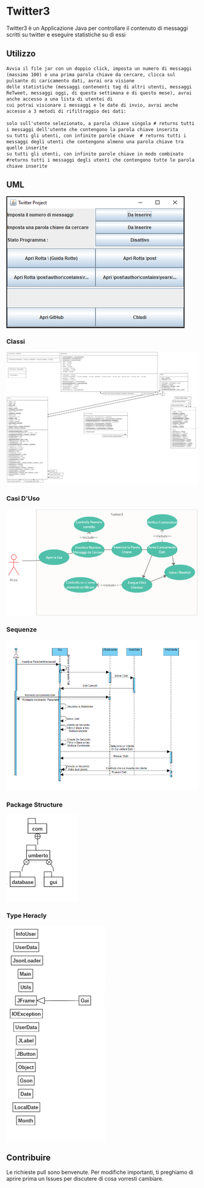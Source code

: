 # Twitter3
Twitter3 è un Applicazione Java per controllare il contenuto di messaggi scritti su twitter e eseguire statistiche su di essi

## Utilizzo

```
Avvia il file jar con un doppio click, imposta un numero di messaggi (massimo 100) e una prima parola chiave da cercare, clicca sul pulsante di caricamento dati, avrai ora visione
delle statistiche (messaggi contenenti tag di altri utenti, messaggi ReTweet, messaggi oggi, di questa settimana e di questo mese), avrai anche accesso a una lista di utentei di
cui potrai visionare i messaggi e le date di invio, avrai anche accesso a 3 metodi di rifiltraggio dei dati:

solo sull'utente selezionato, a parola chiave singola # returns tutti i messaggi dell'utente che contengono la parola chiave inserita
su tutti gli utenti, con infinite parole chiave  # returns tutti i messaggi degli utenti che contengono almeno una parola chiave tra quelle inserite
su tutti gli utenti, con infinite parole chiave in modo combinato #returns tutti i messaggi degli utenti che contengono tutte le parola chiave inserite 

```
## UML
![UML](https://github.com/UmbertoDiAntonio/Twitter3/blob/master/Final_Twitter_Project%20OOP/src/main/resources/GUI.PNG)
### Classi
![UML](https://github.com/UmbertoDiAntonio/Twitter3/blob/master/Twitter3/src/main/resources/UMLClassDiagram.png)
### Casi D'Uso
![UML](https://github.com/UmbertoDiAntonio/Twitter3/blob/master/Twitter3/src/main/resources/UMLCasiD'Uso.PNG)
### Sequenze
![UML](https://github.com/UmbertoDiAntonio/Twitter3/blob/master/Twitter3/src/main/resources/UMLSequence.png)
### Package Structure
![UML](https://github.com/UmbertoDiAntonio/Twitter3/blob/master/Twitter3/src/main/resources/Package%20Structure.png)
### Type Heracly
![UML](https://github.com/UmbertoDiAntonio/Twitter3/blob/master/Twitter3/src/main/resources/Type%20Hierarchy.png)


## Contribuire
Le richieste pull sono benvenute. Per modifiche importanti, ti preghiamo di aprire prima un Issues per discutere di cosa vorresti cambiare.

